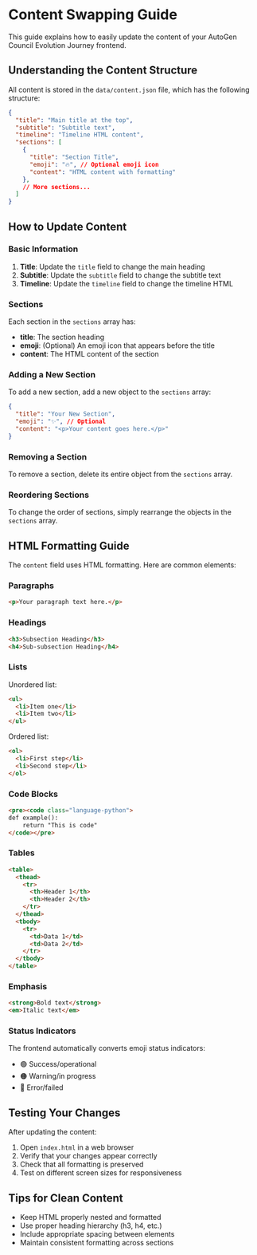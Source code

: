 # Content Swapping Guide

This guide explains how to easily update the content of your AutoGen Council Evolution Journey frontend.

## Understanding the Content Structure

All content is stored in the `data/content.json` file, which has the following structure:

```json
{
  "title": "Main title at the top",
  "subtitle": "Subtitle text",
  "timeline": "Timeline HTML content",
  "sections": [
    {
      "title": "Section Title",
      "emoji": "🔥", // Optional emoji icon
      "content": "HTML content with formatting"
    },
    // More sections...
  ]
}
```

## How to Update Content

### Basic Information

1. **Title**: Update the `title` field to change the main heading
2. **Subtitle**: Update the `subtitle` field to change the subtitle text
3. **Timeline**: Update the `timeline` field to change the timeline HTML

### Sections

Each section in the `sections` array has:

- **title**: The section heading
- **emoji**: (Optional) An emoji icon that appears before the title
- **content**: The HTML content of the section

### Adding a New Section

To add a new section, add a new object to the `sections` array:

```json
{
  "title": "Your New Section",
  "emoji": "✨", // Optional
  "content": "<p>Your content goes here.</p>"
}
```

### Removing a Section

To remove a section, delete its entire object from the `sections` array.

### Reordering Sections

To change the order of sections, simply rearrange the objects in the `sections` array.

## HTML Formatting Guide

The `content` field uses HTML formatting. Here are common elements:

### Paragraphs

```html
<p>Your paragraph text here.</p>
```

### Headings

```html
<h3>Subsection Heading</h3>
<h4>Sub-subsection Heading</h4>
```

### Lists

Unordered list:
```html
<ul>
  <li>Item one</li>
  <li>Item two</li>
</ul>
```

Ordered list:
```html
<ol>
  <li>First step</li>
  <li>Second step</li>
</ol>
```

### Code Blocks

```html
<pre><code class="language-python">
def example():
    return "This is code"
</code></pre>
```

### Tables

```html
<table>
  <thead>
    <tr>
      <th>Header 1</th>
      <th>Header 2</th>
    </tr>
  </thead>
  <tbody>
    <tr>
      <td>Data 1</td>
      <td>Data 2</td>
    </tr>
  </tbody>
</table>
```

### Emphasis

```html
<strong>Bold text</strong>
<em>Italic text</em>
```

### Status Indicators

The frontend automatically converts emoji status indicators:

- 🟢 Success/operational
- 🟠 Warning/in progress
- 🔴 Error/failed

## Testing Your Changes

After updating the content:

1. Open `index.html` in a web browser
2. Verify that your changes appear correctly
3. Check that all formatting is preserved
4. Test on different screen sizes for responsiveness

## Tips for Clean Content

- Keep HTML properly nested and formatted
- Use proper heading hierarchy (h3, h4, etc.)
- Include appropriate spacing between elements
- Maintain consistent formatting across sections
